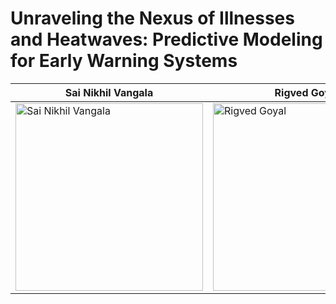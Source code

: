 # Unraveling the Nexus of Illnesses and Heatwaves: Predictive Modeling for Early Warning Systems

| Sai Nikhil Vangala         | Rigved Goyal        | Suchet Sapre  |
| ------------ | ------------- | ------------------ | 
| <img src="/CSE-8803-EPI-Project/WebPage_items/Nikhil.jpg" alt="Sai Nikhil Vangala" width="300"/> | <img src="/CSE-8803-EPI-Project/WebPage_items/Rigved.jpeg" alt="Rigved Goyal" width="300"/>    | <img src="/CSE-8803-EPI-Project/WebPage_items/Suchet.jpeg" alt="Suchet Sapre" width="300"/> | 
